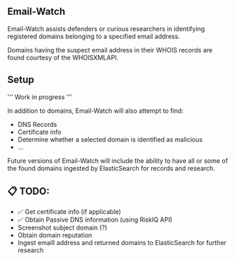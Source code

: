 ## Email-Watch

Email-Watch assists defenders or curious researchers in identifying registered domains belonging to a specified email address.

Domains having the suspect email address in their WHOIS records are found courtesy of the WHOISXMLAPI. 

## Setup 

'''
Work in progress
'''

In addition to domains, Email-Watch will also attempt to find:

* DNS Records
* Certificate info
* Determine whether a selected domain is identified as malicious
* ...

Future versions of Email-Watch will include the ability to have all or some of the found domains ingested by ElasticSearch for 
records and research. 

## :clipboard: TODO:

* :white_check_mark:  Get certificate info (if applicable)
* :white_check_mark: Obtain Passive DNS information (using RiskIQ API)
* Screenshot subject domain (?)
* Obtain domain reputation
* Ingest emaill address and returned domains to ElasticSearch for further research
